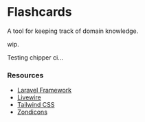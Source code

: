 
# Flashcards

A tool for keeping track of domain knowledge.

wip.

Testing chipper ci...

### Resources

- [Laravel Framework](https://laravel.com)
- [Livewire](https://laravel-livewire.com)
- [Tailwind CSS](https://tailwindcss.com)
- [Zondicons](https://www.zondicons.com)
